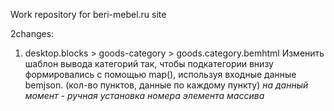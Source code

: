 Work repository for beri-mebel.ru site


2changes:

1. desktop.blocks > goods-category > goods.category.bemhtml
Изменить шаблон вывода категорий так, чтобы подкатегории внизу формировались с помощью map(), используя входные данные bemjson. (кол-во пунктов, данные по каждому пункту)
<i> на данный момент - ручная установка номера элемента массива </i>
